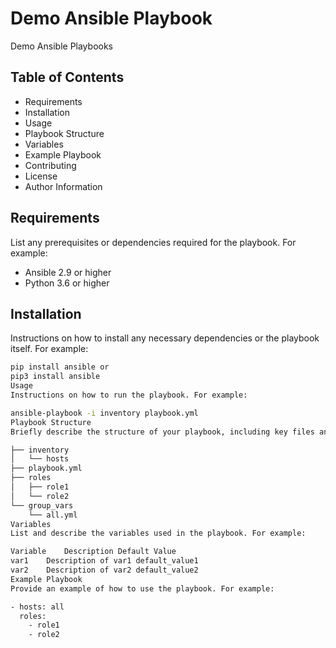# Demo Ansible Playbook

Demo Ansible Playbooks

## Table of Contents

- Requirements
- Installation
- Usage
- Playbook Structure
- Variables
- Example Playbook
- Contributing
- License
- Author Information

## Requirements

List any prerequisites or dependencies required for the playbook. For example:
- Ansible 2.9 or higher
- Python 3.6 or higher

## Installation

Instructions on how to install any necessary dependencies or the playbook itself. For example:
```bash
pip install ansible or
pip3 install ansible
Usage
Instructions on how to run the playbook. For example:

ansible-playbook -i inventory playbook.yml
Playbook Structure
Briefly describe the structure of your playbook, including key files and directories. For example:

├── inventory
│   └── hosts
├── playbook.yml
├── roles
│   ├── role1
│   └── role2
└── group_vars
    └── all.yml
Variables
List and describe the variables used in the playbook. For example:

Variable	Description	Default Value
var1	Description of var1	default_value1
var2	Description of var2	default_value2
Example Playbook
Provide an example of how to use the playbook. For example:

- hosts: all
  roles:
    - role1
    - role2